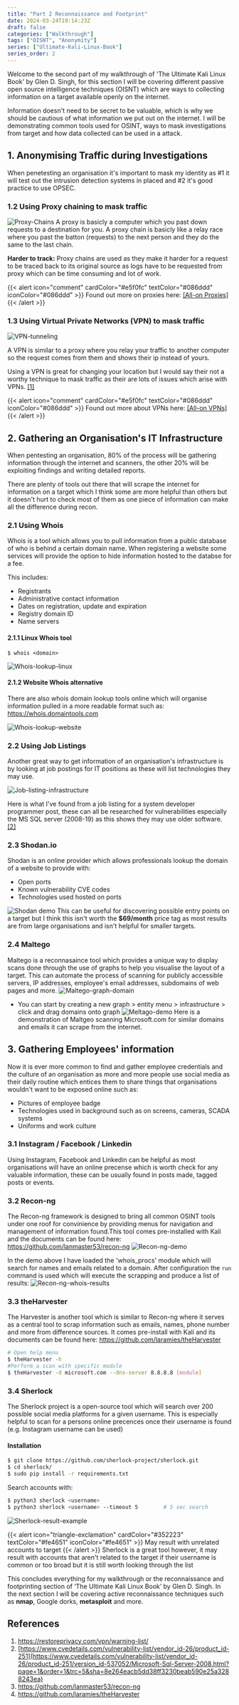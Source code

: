 ```yaml
---
title: "Part 2 Reconnaissance and Footprint"
date: 2024-03-24T19:14:23Z
draft: false
categories: ["Walkthrough"]
tags: ["OISNT", "Anonymity"]
series: ["Ultimate-Kali-Linux-Book"]
series_order: 2
---
```


Welcome to the second part of my walkthrough of 'The Ultimate Kali Linux Book' by Glen D. Singh, for this section I will be covering different passive open source intelligence techniques (OISNT) which are ways to collecting information on a target available openly on the internet.

Information doesn't need to be secret to be valuable, which is why we should be cautious of what information we put out on the internet. I will be demonstrating common tools used for OSINT, ways to mask investigations from target and how data collected can be used in a attack.

## 1. Anonymising Traffic during Investigations
When penetesting an organisation it's important to mask my identity as #1 it will test out the intrusion detection systems in placed and #2 it's good practice to use OPSEC.

### 1.2 Using Proxy chaining to mask traffic
![Proxy-Chains](Proxy-Chains.png)
A proxy is basicly a computer which you past down requests to a destination for you. A proxy chain is basicly like a relay race where you past the batton (requests) to the next person and they do the same to the last chain.

**Harder to track:** Proxy chains are used as they make it harder for a request to be traced back to its original source as logs have to be requested from proxy which can be time consuming and lot of work.

{{< alert icon="comment" cardColor="#e5f0fc" textColor="#086ddd" iconColor="#086ddd" >}}
Found out more on proxies here: [[All-on Proxies]](../../all-in-one/all-on-proxies/)
{{< /alert >}}

### 1.3 Using Virtual Private Networks (VPN) to mask traffic

![VPN-tunneling](VPN-tunneling.png)

A VPN is similar to a proxy where you relay your traffic to another computer so the request comes from them and shows their ip instead of yours. 

Using a VPN is great for changing your location but I would say their not a worthy technique to mask traffic as their are lots of issues which arise with VPNs. [[1]](https://restoreprivacy.com/vpn/warning-list/)

{{< alert icon="comment" cardColor="#e5f0fc" textColor="#086ddd" iconColor="#086ddd" >}}
Found out more about VPNs here: [[All-on VPNs]](../../all-in-one/all-on-vpn/)
{{< /alert >}}

## 2. Gathering an Organisation's IT Infrastructure
When pentesting an organisation, 80% of the process will be gathering information through the internet and scanners, the other 20% will be exploiting findings and writing detailed reports.

There are plenty of tools out there that will scrape the internet for information on a target which I think some are more helpful than others but it doesn't hurt to check most of them as one piece of information can make all the difference during recon.

### 2.1 Using Whois 
Whois is a tool which allows you to pull information from a public database of who is behind a certain domain name. When registering a website some services will provide the option to hide information hosted to the databse for a fee.

This includes:
- Registrants
- Administrative contact information 
- Dates on registration, update and expiration 
- Registry domain ID
- Name servers

#### 2.1.1 Linux Whois tool
```
$ whois <domain>
```

![Whois-lookup-linux](Whois-lookup-linux.png)
#### 2.1.2 Website Whois alternative
There are also whois domain lookup tools online which will organise information pulled in a more readable format such as: https://whois.domaintools.com 

![Whois-lookup-website](Whois-lookup-website.png)

### 2.2 Using Job Listings
Another great way to get information of an organisation's infrastructure is by looking at job postings for IT positions as these will list technologies they may use.

![Job-listing-infrastructure](Job-listing-infrastructure.png)

Here is what I've found from a job listing for a system developer programmer post, these can all be researched for vulnerabilities especially the MS SQL server (2008-19) as this shows they may use older software. [[2]](https://www.cvedetails.com/vulnerability-list/vendor_id-26/product_id-251/version_id-537052/Microsoft-Sql-Server-2008.html?page=1&order=1&trc=5&sha=8e264eacb5dd38ff3230beab590e25a3288243ea)
### 2.3 Shodan.io
Shodan is an online provider which allows professionals lookup the domain of a website to provide with:
- Open ports
- Known vulnerability CVE codes
- Technologies used hosted on ports

![Shodan demo](Shodan-demo.png)
This can be useful for discovering possible entry points on a target but I think this isn't worth the **$69/month** price tag as most results are from large organisations and isn't helpful for smaller targets.
### 2.4 Maltego
Maltego is a reconnasaince tool which provides a unique way to display scans done through the use of graphs to help you visualise the layout of a target. This can automate the process of scanning for publicly accessible servers, IP addresses, employee's email addresses, subdomains of web pages and more.
![Maltego-graph-domain](Maltego-graph-domain.png)
- You can start by creating a new graph > entity menu > infrastructure > click and drag domains onto graph
![Meltago-demo](Maltego-demo.gif)
Here is a demonstration of Maltgeo scanning Microsoft.com for similar domains and emails it can scrape from the internet.

## 3. Gathering Employees' information
Now it is ever more common to find and gather employee credentials and the culture of an organisation as more and more people use social media as their daily routine which entices them to share things that organisations wouldn't want to be exposed online such as:
- Pictures of employee badge
- Technologies used in background such as on screens, cameras, SCADA systems
- Uniforms and work culture

### 3.1 Instagram / Facebook / Linkedin
Using Instagram, Facebook and Linkedin can be helpful as most organisations will have an online precense which is worth check for any valuable information, these can be usually found in posts made, tagged posts or events.
 

### 3.2 Recon-ng 
The Recon-ng framework is designed to bring all common OSINT tools under one roof for convinience by providing menus for navigation and management of information found.This tool comes pre-installed with Kali and the documents can be found here: https://github.com/lanmaster53/recon-ng
![Recon-ng-demo](Recon-ng-demo.gif)

In the demo above I have loaded the 'whois_procs' module which will search for names and emails related to a domain. After configuration the `run` command is used which will execute the scrapping and produce a list of results:
![Recon-ng-whois-results](Recon-ng-whois-results.png)
### 3.3 theHarvester
The Harvester is another tool which is similar to Recon-ng where it serves as a central tool to scrap information such as emails, names, phone number and more from difference sources. It comes pre-install with Kali and its documents can be found here: https://github.com/laramies/theHarvester
```bash
# Open help menu 
$ theHarvester -h         
#Perform a scan with specific module 
$ theHarvester -d microsoft.com --dns-server 8.8.8.8 [module]
```
### 3.4 Sherlock 
The Sherlock project is a open-source tool which will search over 200 possible social media platforms for a given username. This is especially helpful to scan for a persons online precences once their username is found (e.g. Instagram username can be used)

#### Installation
```bash
$ git clone https://github.com/sherlock-project/sherlock.git
$ cd sherlock/
$ sudo pip install -r requirements.txt 
```
Search accounts with:
```bash
$ python3 sherlock <username>
$ python3 sherlock <username> --timeout 5        # 5 sec search
```
![Sherlock-result-example](Sherlock-result-example.png)

{{< alert icon="triangle-exclamation" cardColor="#352223" textColor="#fe4651" iconColor="#fe4651" >}}
May result with unrelated accounts to target
{{< /alert >}}
Sherlock is a great tool however, it may result with accounts that aren't related to the target if their username is common or too broad but it is still worth looking through the list

This concludes everything for my walkthrough or the reconnaissance and footprinting section of ‘The Ultimate Kali Linux Book’ by Glen D. Singh. In the next section I will be covering active reconnaissance techniques such as **nmap**, Google dorks, **metasploit** and more.
## References
1. https://restoreprivacy.com/vpn/warning-list/
2. [https://www.cvedetails.com/vulnerability-list/vendor_id-26/product_id-251](https://www.cvedetails.com/vulnerability-list/vendor_id-26/product_id-251/version_id-537052/Microsoft-Sql-Server-2008.html?page=1&order=1&trc=5&sha=8e264eacb5dd38ff3230beab590e25a3288243ea)
3. https://github.com/lanmaster53/recon-ng
4. https://github.com/laramies/theHarvester

